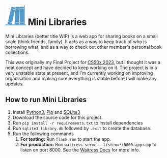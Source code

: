 # ![Mini Libraries Icon](/static/LibrariesIcon.svg) Mini Libraries
Mini Libraries (better title WIP) is a web app for sharing books on a small scale (think friends, family). It acts as a way to keep track of who is borrowing what, and as a way to check out other member's personal book collections.

This was originally my Final Project for [CS50x 2023](https://cs50.harvard.edu/x/2023/), but I thought it was a neat concept and have decided to keep working on it. The project is in a very unstable state at present, and I'm currently working on improving organisation and making sure everything is stable before I will make any updates.

## How to run Mini Libraries
1. Install [Python3](https://wiki.python.org/moin/BeginnersGuide/Download), [Pip](https://pip.pypa.io/en/stable/installation/) and [SQLite3](https://www.servermania.com/kb/articles/install-sqlite)
2. Download the source code for this project.
3. Run `pip install -r requirements.txt` to install dependencies
4. Run `sqlite3 library.db` followed by `.exit` to create the database.
5. Run the following commands
    1. **For testing:** Run `flask run` to start the app.
    2. **For production:** Run `waitress-serve --listen=*:8000 app:app` to listen on port 8000. See the [Waitress Docs](https://docs.pylonsproject.org/projects/waitress/en/stable/runner.html) for more info.

